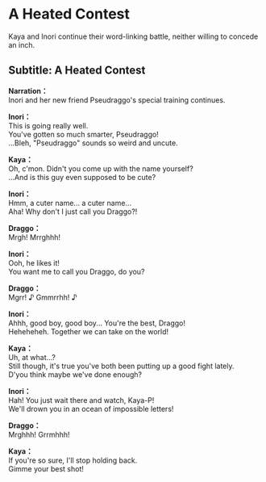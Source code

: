# A Heated Contest
Kaya and Inori continue their word-linking battle, neither willing to concede an inch.
  
## Subtitle: A Heated Contest
  
**Narration：**  
Inori and her new friend Pseudraggo's special training continues.  
  
**Inori：**  
This is going really well.  
You've gotten so much smarter, Pseudraggo!  
...Bleh, \"Pseudraggo\" sounds so weird and uncute.  
  
**Kaya：**  
Oh, c'mon. Didn't you come up with the name yourself?  
...And is this guy even supposed to be cute?  
  
**Inori：**  
Hmm, a cuter name... a cuter name...  
Aha! Why don't I just call you Draggo?!  
  
**Draggo：**  
Mrgh! Mrrghhh!  
  
**Inori：**  
Ooh, he likes it!  
You want me to call you Draggo, do you?  
  
**Draggo：**  
Mgrr! ♪ Gmmrrhh! ♪  
  
**Inori：**  
Ahhh, good boy, good boy... You're the best, Draggo!  
Heheheheh. Together we can take on the world!  
  
**Kaya：**  
Uh, at what...?  
Still though, it's true you've both been putting up a good fight lately.  
D'you think maybe we've done enough?  
  
**Inori：**  
Hah! You just wait there and watch, Kaya-P!  
We'll drown you in an ocean of impossible letters!  
  
**Draggo：**  
Mrghhh! Grrmhhh!  
  
**Kaya：**  
If you're so sure, I'll stop holding back.  
Gimme your best shot!  
